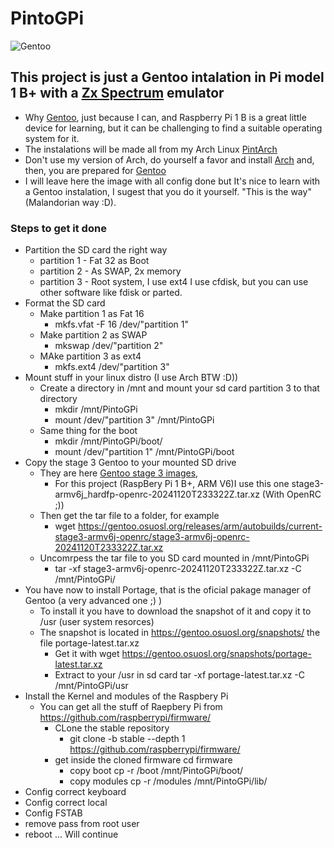 # PintoGPi
![Gentoo](https://assets.gentoo.org/tyrian/v1/site-logo.svg "Gentoo")

## This project is just a Gentoo intalation in Pi model 1 B+ with a [Zx Spectrum](https://en.wikipedia.org/wiki/ZX_Spectrum) emulator
- Why [Gentoo](https://www.gentoo.org), just because I can, and Raspberry Pi 1 B is a great little device for learning, but it can be challenging to find a suitable operating system for it.
- The instalations will be made all from  my Arch Linux [PintArch](https://github.com/dpnpinto/PintArch)
- Don't use my version of Arch, do yourself a favor and install [Arch](https://archlinux.org) and, then, you are prepared for [Gentoo](https://www.gentoo.org)
- I will leave here the image with all config done but It's nice to learn with a Gentoo instalation, I sugest that you do it yourself. "This is the way" (Malandorian way :D). 

### Steps to get it done

- Partition the SD card the right way
   - partition 1 - Fat 32 as Boot
   - partition 2 - As SWAP, 2x memory
   - partition 3 - Root system, I use ext4
I use cfdisk, but you can use other software like fdisk or parted. 
- Format the SD card
   - Make partition 1 as Fat 16
     - mkfs.vfat -F 16 /dev/"partition 1"
   - Make partition 2 as SWAP
     - mkswap /dev/"partition 2"
   - MAke partition 3 as ext4
     - mkfs.ext4 /dev/"partition 3"
- Mount stuff in your linux distro (I use Arch BTW :D))
   - Create a directory in /mnt and mount your sd card partition 3 to that directory
     - mkdir /mnt/PintoGPi
     - mount /dev/"partition 3" /mnt/PintoGPi
   - Same thing for the boot
     - mkdir /mnt/PintoGPi/boot/
     - mount /dev/"partition 1" /mnt/PintoGPi/boot
- Copy the stage 3 Gentoo to your mounted SD drive
   - They are here [Gentoo stage 3 images](https://gentoo.osuosl.org/releases/arm/autobuilds/),
      - For this project (RaspBery Pi 1 B+, ARM V6)I use this one stage3-armv6j_hardfp-openrc-20241120T233322Z.tar.xz (With OpenRC ;))
    - Then get the tar file to a folder, for example
      - wget https://gentoo.osuosl.org/releases/arm/autobuilds/current-stage3-armv6j-openrc/stage3-armv6j-openrc-20241120T233322Z.tar.xz
    - Uncomrpess the tar file to you SD card mounted in /mnt/PintoGPi
      - tar -xf stage3-armv6j-openrc-20241120T233322Z.tar.xz -C /mnt/PintoGPi/
- You have now to install Portage, that is the oficial pakage manager of Gentoo (a very advanced one ;) )
    - To install it you have to download the snapshot of it and copy it to /usr (user system resorces)
    - The snapshot is located in https://gentoo.osuosl.org/snapshots/ the file portage-latest.tar.xz
      - Get it with wget https://gentoo.osuosl.org/snapshots/portage-latest.tar.xz
      - Extract to your /usr in sd card tar -xf portage-latest.tar.xz -C /mnt/PintoGPi/usr
- Install the Kernel and modules of the Raspbery Pi
    - You can get all the stuff of Raepbery Pi from https://github.com/raspberrypi/firmware/
      - CLone the stable repository
        - git clone -b stable --depth 1 https://github.com/raspberrypi/firmware/
      - get inside the cloned firmware cd firmware
        - copy boot cp -r /boot /mnt/PintoGPi/boot/
        - copy modules cp -r /modules /mnt/PintoGPi/lib/
- Config correct keyboard
- Config correct local
- Config FSTAB
- remove pass from root user
- reboot
... Will continue
